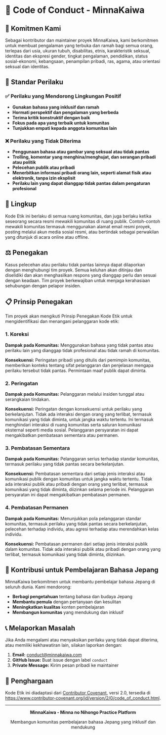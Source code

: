 # 📜 Code of Conduct - MinnaKaiwa

## 🤝 Komitmen Kami

Sebagai kontributor dan maintainer proyek MinnaKaiwa, kami berkomitmen untuk membuat pengalaman yang terbuka dan ramah bagi semua orang, terlepas dari usia, ukuran tubuh, disabilitas, etnis, karakteristik seksual, identitas dan ekspresi gender, tingkat pengalaman, pendidikan, status sosial-ekonomi, kebangsaan, penampilan pribadi, ras, agama, atau orientasi seksual dan identitas.

## 🌟 Standar Perilaku

### ✅ Perilaku yang Mendorong Lingkungan Positif

- **Gunakan bahasa yang inklusif dan ramah**
- **Hormati perspektif dan pengalaman yang berbeda**
- **Terima kritik konstruktif dengan baik**
- **Fokus pada apa yang terbaik untuk komunitas**
- **Tunjukkan empati kepada anggota komunitas lain**

### ❌ Perilaku yang Tidak Diterima

- **Penggunaan bahasa atau gambar yang seksual atau tidak pantas**
- **Trolling, komentar yang menghina/menghujat, dan serangan pribadi atau politik**
- **Pelecehan publik atau pribadi**
- **Menerbitkan informasi pribadi orang lain, seperti alamat fisik atau elektronik, tanpa izin eksplisit**
- **Perilaku lain yang dapat dianggap tidak pantas dalam pengaturan profesional**

## 🎯 Lingkup

Kode Etik ini berlaku di semua ruang komunitas, dan juga berlaku ketika seseorang secara resmi mewakili komunitas di ruang publik. Contoh-contoh mewakili komunitas termasuk menggunakan alamat email resmi proyek, posting melalui akun media sosial resmi, atau bertindak sebagai perwakilan yang ditunjuk di acara online atau offline.

## ⚖️ Penegakan

Kasus pelecehan atau perilaku tidak pantas lainnya dapat dilaporkan dengan menghubungi tim proyek. Semua keluhan akan ditinjau dan diselidiki dan akan menghasilkan respons yang dianggap perlu dan sesuai dengan keadaan. Tim proyek berkewajiban untuk menjaga kerahasiaan sehubungan dengan pelapor insiden.

## 📋 Prinsip Penegakan

Tim proyek akan mengikuti Prinsip Penegakan Kode Etik untuk mengidentifikasi dan menangani pelanggaran kode etik:

### 1. Koreksi
**Dampak pada Komunitas:** Menggunakan bahasa yang tidak pantas atau perilaku lain yang dianggap tidak profesional atau tidak ramah di komunitas.

**Konsekuensi:** Peringatan pribadi yang ditulis dari pemimpin komunitas, memberikan konteks tentang sifat pelanggaran dan penjelasan mengapa perilaku tersebut tidak pantas. Permintaan maaf publik dapat diminta.

### 2. Peringatan
**Dampak pada Komunitas:** Pelanggaran melalui insiden tunggal atau serangkaian tindakan.

**Konsekuensi:** Peringatan dengan konsekuensi untuk perilaku yang berkelanjutan. Tidak ada interaksi dengan orang yang terlibat, termasuk komunikasi yang tidak diminta, untuk jangka waktu tertentu. Ini termasuk menghindari interaksi di ruang komunitas serta saluran komunikasi eksternal seperti media sosial. Pelanggaran persyaratan ini dapat mengakibatkan pembatasan sementara atau permanen.

### 3. Pembatasan Sementara
**Dampak pada Komunitas:** Pelanggaran serius terhadap standar komunitas, termasuk perilaku yang tidak pantas secara berkelanjutan.

**Konsekuensi:** Pembatasan sementara dari setiap jenis interaksi atau komunikasi publik dengan komunitas untuk jangka waktu tertentu. Tidak ada interaksi publik atau pribadi dengan orang yang terlibat, termasuk komunikasi yang tidak diminta, diizinkan selama periode ini. Pelanggaran persyaratan ini dapat mengakibatkan pembatasan permanen.

### 4. Pembatasan Permanen
**Dampak pada Komunitas:** Menunjukkan pola pelanggaran standar komunitas, termasuk perilaku yang tidak pantas secara berkelanjutan, pelecehan terhadap individu, atau agresi terhadap atau merendahkan kelas individu.

**Konsekuensi:** Pembatasan permanen dari setiap jenis interaksi publik dalam komunitas. Tidak ada interaksi publik atau pribadi dengan orang yang terlibat, termasuk komunikasi yang tidak diminta, diizinkan.

## 🚀 Kontribusi untuk Pembelajaran Bahasa Jepang

MinnaKaiwa berkomitmen untuk membantu pembelajar bahasa Jepang di seluruh dunia. Kami mendorong:

- **Berbagi pengetahuan** tentang bahasa dan budaya Jepang
- **Membantu pemula** dengan pertanyaan dan kesulitan
- **Meningkatkan kualitas** konten pembelajaran
- **Membangun komunitas** yang mendukung dan inklusif

## 📞 Melaporkan Masalah

Jika Anda mengalami atau menyaksikan perilaku yang tidak dapat diterima, atau memiliki kekhawatiran lain, silakan laporkan dengan:

1. **Email:** conduct@minnakaiwa.com
2. **GitHub Issue:** Buat issue dengan label `conduct`
3. **Private Message:** Kirim pesan pribadi ke maintainer

## 🙏 Penghargaan

Kode Etik ini diadaptasi dari [Contributor Covenant](https://www.contributor-covenant.org/), versi 2.0, tersedia di https://www.contributor-covenant.org/id/version/2/0/code_of_conduct.html.

---

<div align="center">
  <p><strong>MinnaKaiwa - Minna no Nihongo Practice Platform</strong></p>
  <p>Membangun komunitas pembelajaran bahasa Jepang yang inklusif dan mendukung</p>
</div> 